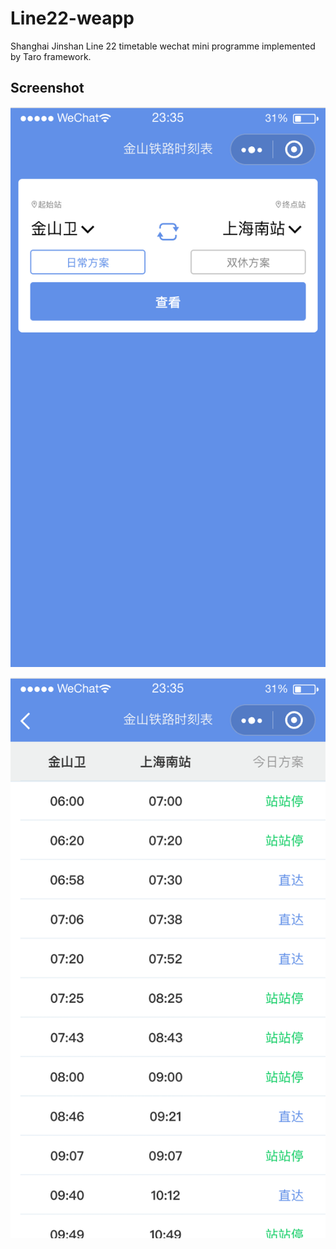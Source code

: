 # Line22-weapp
Shanghai Jinshan Line 22 timetable wechat mini programme implemented by Taro framework.

## Screenshot

![index](https://github.com/TokenJan/Line22-weapp/blob/master/img/index.png?raw=true)

![timetable](https://github.com/TokenJan/Line22-weapp/blob/master/img/timetable.png?raw=true)
